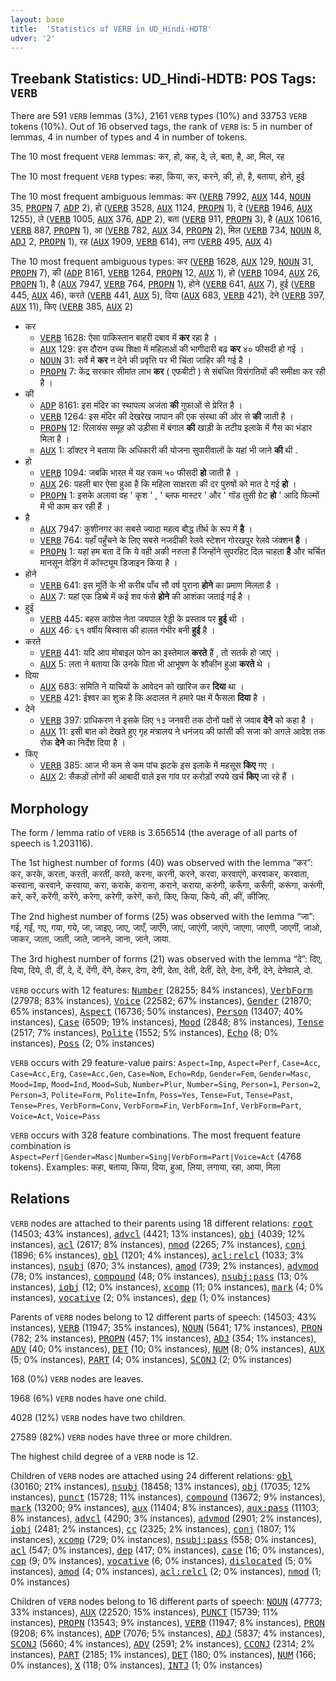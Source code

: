 ```yaml
---
layout: base
title:  'Statistics of VERB in UD_Hindi-HDTB'
udver: '2'
---
```


## Treebank Statistics: UD_Hindi-HDTB: POS Tags: `VERB`

There are 591 `VERB` lemmas (3%), 2161 `VERB` types (10%) and 33753 `VERB` tokens (10%).
Out of 16 observed tags, the rank of `VERB` is: 5 in number of lemmas, 4 in number of types and 4 in number of tokens.

The 10 most frequent `VERB` lemmas: कर, हो, कह, दे, ले, बता, है, आ, मिल, रह

The 10 most frequent `VERB` types:  कहा, किया, कर, करने, की, हो, है, बताया, होने, हुई

The 10 most frequent ambiguous lemmas: कर (<tt><a href="hi_hdtb-pos-VERB.html">VERB</a></tt> 7992, <tt><a href="hi_hdtb-pos-AUX.html">AUX</a></tt> 144, <tt><a href="hi_hdtb-pos-NOUN.html">NOUN</a></tt> 35, <tt><a href="hi_hdtb-pos-PROPN.html">PROPN</a></tt> 7, <tt><a href="hi_hdtb-pos-ADP.html">ADP</a></tt> 2), हो (<tt><a href="hi_hdtb-pos-VERB.html">VERB</a></tt> 3528, <tt><a href="hi_hdtb-pos-AUX.html">AUX</a></tt> 1124, <tt><a href="hi_hdtb-pos-PROPN.html">PROPN</a></tt> 1), दे (<tt><a href="hi_hdtb-pos-VERB.html">VERB</a></tt> 1946, <tt><a href="hi_hdtb-pos-AUX.html">AUX</a></tt> 1255), ले (<tt><a href="hi_hdtb-pos-VERB.html">VERB</a></tt> 1005, <tt><a href="hi_hdtb-pos-AUX.html">AUX</a></tt> 376, <tt><a href="hi_hdtb-pos-ADP.html">ADP</a></tt> 2), बता (<tt><a href="hi_hdtb-pos-VERB.html">VERB</a></tt> 911, <tt><a href="hi_hdtb-pos-PROPN.html">PROPN</a></tt> 3), है (<tt><a href="hi_hdtb-pos-AUX.html">AUX</a></tt> 10616, <tt><a href="hi_hdtb-pos-VERB.html">VERB</a></tt> 887, <tt><a href="hi_hdtb-pos-PROPN.html">PROPN</a></tt> 1), आ (<tt><a href="hi_hdtb-pos-VERB.html">VERB</a></tt> 782, <tt><a href="hi_hdtb-pos-AUX.html">AUX</a></tt> 34, <tt><a href="hi_hdtb-pos-PROPN.html">PROPN</a></tt> 2), मिल (<tt><a href="hi_hdtb-pos-VERB.html">VERB</a></tt> 734, <tt><a href="hi_hdtb-pos-NOUN.html">NOUN</a></tt> 8, <tt><a href="hi_hdtb-pos-ADJ.html">ADJ</a></tt> 2, <tt><a href="hi_hdtb-pos-PROPN.html">PROPN</a></tt> 1), रह (<tt><a href="hi_hdtb-pos-AUX.html">AUX</a></tt> 1909, <tt><a href="hi_hdtb-pos-VERB.html">VERB</a></tt> 614), लगा (<tt><a href="hi_hdtb-pos-VERB.html">VERB</a></tt> 495, <tt><a href="hi_hdtb-pos-AUX.html">AUX</a></tt> 4)

The 10 most frequent ambiguous types:  कर (<tt><a href="hi_hdtb-pos-VERB.html">VERB</a></tt> 1628, <tt><a href="hi_hdtb-pos-AUX.html">AUX</a></tt> 129, <tt><a href="hi_hdtb-pos-NOUN.html">NOUN</a></tt> 31, <tt><a href="hi_hdtb-pos-PROPN.html">PROPN</a></tt> 7), की (<tt><a href="hi_hdtb-pos-ADP.html">ADP</a></tt> 8161, <tt><a href="hi_hdtb-pos-VERB.html">VERB</a></tt> 1264, <tt><a href="hi_hdtb-pos-PROPN.html">PROPN</a></tt> 12, <tt><a href="hi_hdtb-pos-AUX.html">AUX</a></tt> 1), हो (<tt><a href="hi_hdtb-pos-VERB.html">VERB</a></tt> 1094, <tt><a href="hi_hdtb-pos-AUX.html">AUX</a></tt> 26, <tt><a href="hi_hdtb-pos-PROPN.html">PROPN</a></tt> 1), है (<tt><a href="hi_hdtb-pos-AUX.html">AUX</a></tt> 7947, <tt><a href="hi_hdtb-pos-VERB.html">VERB</a></tt> 764, <tt><a href="hi_hdtb-pos-PROPN.html">PROPN</a></tt> 1), होने (<tt><a href="hi_hdtb-pos-VERB.html">VERB</a></tt> 641, <tt><a href="hi_hdtb-pos-AUX.html">AUX</a></tt> 7), हुई (<tt><a href="hi_hdtb-pos-VERB.html">VERB</a></tt> 445, <tt><a href="hi_hdtb-pos-AUX.html">AUX</a></tt> 46), करते (<tt><a href="hi_hdtb-pos-VERB.html">VERB</a></tt> 441, <tt><a href="hi_hdtb-pos-AUX.html">AUX</a></tt> 5), दिया (<tt><a href="hi_hdtb-pos-AUX.html">AUX</a></tt> 683, <tt><a href="hi_hdtb-pos-VERB.html">VERB</a></tt> 421), देने (<tt><a href="hi_hdtb-pos-VERB.html">VERB</a></tt> 397, <tt><a href="hi_hdtb-pos-AUX.html">AUX</a></tt> 11), किए (<tt><a href="hi_hdtb-pos-VERB.html">VERB</a></tt> 385, <tt><a href="hi_hdtb-pos-AUX.html">AUX</a></tt> 2)


* कर
  * <tt><a href="hi_hdtb-pos-VERB.html">VERB</a></tt> 1628: ऐसा पाकिस्तान बाहरी दबाव में <b>कर</b> रहा है ।
  * <tt><a href="hi_hdtb-pos-AUX.html">AUX</a></tt> 129: इस दौरान उच्च शिक्षा में महिलाओं की भागीदारी बढ़ <b>कर</b> ४० फीसदी हो गई ।
  * <tt><a href="hi_hdtb-pos-NOUN.html">NOUN</a></tt> 31: सर्वे में <b>कर</b> न देने की प्रवृत्ति पर भी चिंता जाहिर की गई है ।
  * <tt><a href="hi_hdtb-pos-PROPN.html">PROPN</a></tt> 7: केंद्र सरकार सीमांत लाभ <b>कर</b> ( एफबीटी ) से संबंधित विसंगतियों की समीक्षा कर रही है ।
* की
  * <tt><a href="hi_hdtb-pos-ADP.html">ADP</a></tt> 8161: इस मंदिर का स्‍थापत्‍य अजंता <b>की</b> गुफाओं से प्रेरित है ।
  * <tt><a href="hi_hdtb-pos-VERB.html">VERB</a></tt> 1264: इस मंदिर की देखरेख जापान की एक संस्‍था की ओर से <b>की</b> जाती है ।
  * <tt><a href="hi_hdtb-pos-PROPN.html">PROPN</a></tt> 12: रिलायंस समूह को उड़ीसा में बंगाल <b>की</b> खाड़ी के तटीय इलाके में गैस का भंडार मिला है ।
  * <tt><a href="hi_hdtb-pos-AUX.html">AUX</a></tt> 1: डॉक्टर ने बताया कि अधिकारी की योजना सुपारीवालों के यहां भी जाने <b>की</b> थी .
* हो
  * <tt><a href="hi_hdtb-pos-VERB.html">VERB</a></tt> 1094: जबकि भारत में यह रकम ५० फीसदी <b>हो</b> जाती है ।
  * <tt><a href="hi_hdtb-pos-AUX.html">AUX</a></tt> 26: पहली बार ऐसा हुआ है कि महिला साक्षरता की दर पुरुषों को मात दे गई <b>हो</b> ।
  * <tt><a href="hi_hdtb-pos-PROPN.html">PROPN</a></tt> 1: इसके अलावा वह ' कृश ' , ' ब्लफ मास्टर ' और ' गॉड तुसी ग्रेट <b>हो</b> ' आदि फिल्मों में भी काम कर रही हैं ।
* है
  * <tt><a href="hi_hdtb-pos-AUX.html">AUX</a></tt> 7947: कुशीनगर का सबसे ज्‍यादा महत्‍व बौद्ध तीर्थ के रूप में <b>है</b> ।
  * <tt><a href="hi_hdtb-pos-VERB.html">VERB</a></tt> 764: यहाँ पहुँचने के लिए सबसे नजदीकी रेलवे स्‍टेशन गोरखपुर रेलवे जंक्‍शन <b>है</b> ।
  * <tt><a href="hi_hdtb-pos-PROPN.html">PROPN</a></tt> 1: यहां हम बता दें कि ये वही अकी नरुला हैं जिन्होंने सुपरहिट दिल चाहता <b>है</b> और चर्चित मानसून वेडिंग में कॉस्ट्यूम डिजाइन किया है ।
* होने
  * <tt><a href="hi_hdtb-pos-VERB.html">VERB</a></tt> 641: इस मूर्ति के भी करीब पाँच सौ वर्ष पुराना <b>होने</b> का प्रमाण मिलता है ।
  * <tt><a href="hi_hdtb-pos-AUX.html">AUX</a></tt> 7: यहां एक डिब्बे में कई शव फंसे <b>होने</b> की आशंका जताई गई है ।
* हुई
  * <tt><a href="hi_hdtb-pos-VERB.html">VERB</a></tt> 445: बहस कांग्रेस नेता जयपाल रेड्डी के प्रस्ताव पर <b>हुई</b> थी ।
  * <tt><a href="hi_hdtb-pos-AUX.html">AUX</a></tt> 46: ६१ वर्षीय बिस्वास की हालत गंभीर बनी <b>हुई</b> है ।
* करते
  * <tt><a href="hi_hdtb-pos-VERB.html">VERB</a></tt> 441: यदि आप मोबाइल फोन का इस्तेमाल <b>करते</b> हैं , तो सतर्क हो जाएं ।
  * <tt><a href="hi_hdtb-pos-AUX.html">AUX</a></tt> 5: लता ने बताया कि उनके पिता भी आभूषण के शौकीन हुआ <b>करते</b> थे ।
* दिया
  * <tt><a href="hi_hdtb-pos-AUX.html">AUX</a></tt> 683: समिति ने याचियों के आवेदन को खारिज कर <b>दिया</b> था ।
  * <tt><a href="hi_hdtb-pos-VERB.html">VERB</a></tt> 421: ईश्वर का शुक्र है कि अदालत ने हमारे पक्ष में फैसला <b>दिया</b> है ।
* देने
  * <tt><a href="hi_hdtb-pos-VERB.html">VERB</a></tt> 397: प्राधिकरण ने इसके लिए १३ जनवरी तक दोनों पक्षों से जवाब <b>देने</b> को कहा है ।
  * <tt><a href="hi_hdtb-pos-AUX.html">AUX</a></tt> 11: इसी बात को देखते हुए गृह मंत्रालय ने धनंजय की फांसी की सजा को अगले आदेश तक रोक <b>देने</b> का निर्देश दिया है ।
* किए
  * <tt><a href="hi_hdtb-pos-VERB.html">VERB</a></tt> 385: आज भी कम से कम पांच झटके इस इलाके में महसूस <b>किए</b> गए ।
  * <tt><a href="hi_hdtb-pos-AUX.html">AUX</a></tt> 2: सैकड़ों लोगों की आबादी वाले इस गांव पर करोड़ों रुपये खर्च <b>किए</b> जा रहे हैं ।

## Morphology

The form / lemma ratio of `VERB` is 3.656514 (the average of all parts of speech is 1.203116).

The 1st highest number of forms (40) was observed with the lemma “कर”: कर, करके, करता, करती, करतीं, करते, करना, करनी, करने, करवा, करवाएंगे, करवाकर, करवाता, करवाना, करवाने, करवाया, करा, कराके, कराना, कराने, कराया, करुंगी, करूँगा, करूँगी, करूंगा, करूंगी, करे, करें, करेंगी, करेंगे, करेगा, करेगी, करेगें, करो, किए, किया, किये, की, कीं, कीजिए.

The 2nd highest number of forms (25) was observed with the lemma “जा”: गई, गईं, गए, गया, गये, जा, जाइए, जाए, जाएँ, जाएँगे, जाएं, जाएंगी, जाएंगे, जाएगा, जाएगी, जाएगीं, जाओ, जाकर, जाता, जाती, जाते, जानने, जाना, जाने, जाया.

The 3rd highest number of forms (21) was observed with the lemma “दे”: दिए, दिया, दिये, दी, दीं, दे, दें, देंगी, देंगे, देकर, देगा, देगी, देता, देती, देतीं, देते, देना, देनी, देने, देनेवाले, दो.

`VERB` occurs with 12 features: <tt><a href="hi_hdtb-feat-Number.html">Number</a></tt> (28255; 84% instances), <tt><a href="hi_hdtb-feat-VerbForm.html">VerbForm</a></tt> (27978; 83% instances), <tt><a href="hi_hdtb-feat-Voice.html">Voice</a></tt> (22582; 67% instances), <tt><a href="hi_hdtb-feat-Gender.html">Gender</a></tt> (21870; 65% instances), <tt><a href="hi_hdtb-feat-Aspect.html">Aspect</a></tt> (16736; 50% instances), <tt><a href="hi_hdtb-feat-Person.html">Person</a></tt> (13407; 40% instances), <tt><a href="hi_hdtb-feat-Case.html">Case</a></tt> (6509; 19% instances), <tt><a href="hi_hdtb-feat-Mood.html">Mood</a></tt> (2848; 8% instances), <tt><a href="hi_hdtb-feat-Tense.html">Tense</a></tt> (2517; 7% instances), <tt><a href="hi_hdtb-feat-Polite.html">Polite</a></tt> (1552; 5% instances), <tt><a href="hi_hdtb-feat-Echo.html">Echo</a></tt> (8; 0% instances), <tt><a href="hi_hdtb-feat-Poss.html">Poss</a></tt> (2; 0% instances)

`VERB` occurs with 29 feature-value pairs: `Aspect=Imp`, `Aspect=Perf`, `Case=Acc`, `Case=Acc,Erg`, `Case=Acc,Gen`, `Case=Nom`, `Echo=Rdp`, `Gender=Fem`, `Gender=Masc`, `Mood=Imp`, `Mood=Ind`, `Mood=Sub`, `Number=Plur`, `Number=Sing`, `Person=1`, `Person=2`, `Person=3`, `Polite=Form`, `Polite=Infm`, `Poss=Yes`, `Tense=Fut`, `Tense=Past`, `Tense=Pres`, `VerbForm=Conv`, `VerbForm=Fin`, `VerbForm=Inf`, `VerbForm=Part`, `Voice=Act`, `Voice=Pass`

`VERB` occurs with 328 feature combinations.
The most frequent feature combination is `Aspect=Perf|Gender=Masc|Number=Sing|VerbForm=Part|Voice=Act` (4768 tokens).
Examples: कहा, बताया, किया, दिया, हुआ, लिया, लगाया, रहा, आया, मिला


## Relations

`VERB` nodes are attached to their parents using 18 different relations: <tt><a href="hi_hdtb-dep-root.html">root</a></tt> (14503; 43% instances), <tt><a href="hi_hdtb-dep-advcl.html">advcl</a></tt> (4421; 13% instances), <tt><a href="hi_hdtb-dep-obj.html">obj</a></tt> (4039; 12% instances), <tt><a href="hi_hdtb-dep-acl.html">acl</a></tt> (2617; 8% instances), <tt><a href="hi_hdtb-dep-nmod.html">nmod</a></tt> (2265; 7% instances), <tt><a href="hi_hdtb-dep-conj.html">conj</a></tt> (1896; 6% instances), <tt><a href="hi_hdtb-dep-obl.html">obl</a></tt> (1201; 4% instances), <tt><a href="hi_hdtb-dep-acl-relcl.html">acl:relcl</a></tt> (1033; 3% instances), <tt><a href="hi_hdtb-dep-nsubj.html">nsubj</a></tt> (870; 3% instances), <tt><a href="hi_hdtb-dep-amod.html">amod</a></tt> (739; 2% instances), <tt><a href="hi_hdtb-dep-advmod.html">advmod</a></tt> (78; 0% instances), <tt><a href="hi_hdtb-dep-compound.html">compound</a></tt> (48; 0% instances), <tt><a href="hi_hdtb-dep-nsubj-pass.html">nsubj:pass</a></tt> (13; 0% instances), <tt><a href="hi_hdtb-dep-iobj.html">iobj</a></tt> (12; 0% instances), <tt><a href="hi_hdtb-dep-xcomp.html">xcomp</a></tt> (11; 0% instances), <tt><a href="hi_hdtb-dep-mark.html">mark</a></tt> (4; 0% instances), <tt><a href="hi_hdtb-dep-vocative.html">vocative</a></tt> (2; 0% instances), <tt><a href="hi_hdtb-dep-dep.html">dep</a></tt> (1; 0% instances)

Parents of `VERB` nodes belong to 12 different parts of speech:  (14503; 43% instances), <tt><a href="hi_hdtb-pos-VERB.html">VERB</a></tt> (11947; 35% instances), <tt><a href="hi_hdtb-pos-NOUN.html">NOUN</a></tt> (5641; 17% instances), <tt><a href="hi_hdtb-pos-PRON.html">PRON</a></tt> (782; 2% instances), <tt><a href="hi_hdtb-pos-PROPN.html">PROPN</a></tt> (457; 1% instances), <tt><a href="hi_hdtb-pos-ADJ.html">ADJ</a></tt> (354; 1% instances), <tt><a href="hi_hdtb-pos-ADV.html">ADV</a></tt> (40; 0% instances), <tt><a href="hi_hdtb-pos-DET.html">DET</a></tt> (10; 0% instances), <tt><a href="hi_hdtb-pos-NUM.html">NUM</a></tt> (8; 0% instances), <tt><a href="hi_hdtb-pos-AUX.html">AUX</a></tt> (5; 0% instances), <tt><a href="hi_hdtb-pos-PART.html">PART</a></tt> (4; 0% instances), <tt><a href="hi_hdtb-pos-SCONJ.html">SCONJ</a></tt> (2; 0% instances)

168 (0%) `VERB` nodes are leaves.

1968 (6%) `VERB` nodes have one child.

4028 (12%) `VERB` nodes have two children.

27589 (82%) `VERB` nodes have three or more children.

The highest child degree of a `VERB` node is 12.

Children of `VERB` nodes are attached using 24 different relations: <tt><a href="hi_hdtb-dep-obl.html">obl</a></tt> (30160; 21% instances), <tt><a href="hi_hdtb-dep-nsubj.html">nsubj</a></tt> (18458; 13% instances), <tt><a href="hi_hdtb-dep-obj.html">obj</a></tt> (17035; 12% instances), <tt><a href="hi_hdtb-dep-punct.html">punct</a></tt> (15728; 11% instances), <tt><a href="hi_hdtb-dep-compound.html">compound</a></tt> (13672; 9% instances), <tt><a href="hi_hdtb-dep-mark.html">mark</a></tt> (13200; 9% instances), <tt><a href="hi_hdtb-dep-aux.html">aux</a></tt> (11404; 8% instances), <tt><a href="hi_hdtb-dep-aux-pass.html">aux:pass</a></tt> (11103; 8% instances), <tt><a href="hi_hdtb-dep-advcl.html">advcl</a></tt> (4290; 3% instances), <tt><a href="hi_hdtb-dep-advmod.html">advmod</a></tt> (2901; 2% instances), <tt><a href="hi_hdtb-dep-iobj.html">iobj</a></tt> (2481; 2% instances), <tt><a href="hi_hdtb-dep-cc.html">cc</a></tt> (2325; 2% instances), <tt><a href="hi_hdtb-dep-conj.html">conj</a></tt> (1807; 1% instances), <tt><a href="hi_hdtb-dep-xcomp.html">xcomp</a></tt> (729; 0% instances), <tt><a href="hi_hdtb-dep-nsubj-pass.html">nsubj:pass</a></tt> (558; 0% instances), <tt><a href="hi_hdtb-dep-acl.html">acl</a></tt> (547; 0% instances), <tt><a href="hi_hdtb-dep-dep.html">dep</a></tt> (417; 0% instances), <tt><a href="hi_hdtb-dep-case.html">case</a></tt> (16; 0% instances), <tt><a href="hi_hdtb-dep-cop.html">cop</a></tt> (9; 0% instances), <tt><a href="hi_hdtb-dep-vocative.html">vocative</a></tt> (6; 0% instances), <tt><a href="hi_hdtb-dep-dislocated.html">dislocated</a></tt> (5; 0% instances), <tt><a href="hi_hdtb-dep-amod.html">amod</a></tt> (4; 0% instances), <tt><a href="hi_hdtb-dep-acl-relcl.html">acl:relcl</a></tt> (2; 0% instances), <tt><a href="hi_hdtb-dep-nmod.html">nmod</a></tt> (1; 0% instances)

Children of `VERB` nodes belong to 16 different parts of speech: <tt><a href="hi_hdtb-pos-NOUN.html">NOUN</a></tt> (47773; 33% instances), <tt><a href="hi_hdtb-pos-AUX.html">AUX</a></tt> (22520; 15% instances), <tt><a href="hi_hdtb-pos-PUNCT.html">PUNCT</a></tt> (15739; 11% instances), <tt><a href="hi_hdtb-pos-PROPN.html">PROPN</a></tt> (13543; 9% instances), <tt><a href="hi_hdtb-pos-VERB.html">VERB</a></tt> (11947; 8% instances), <tt><a href="hi_hdtb-pos-PRON.html">PRON</a></tt> (9208; 6% instances), <tt><a href="hi_hdtb-pos-ADP.html">ADP</a></tt> (7076; 5% instances), <tt><a href="hi_hdtb-pos-ADJ.html">ADJ</a></tt> (5837; 4% instances), <tt><a href="hi_hdtb-pos-SCONJ.html">SCONJ</a></tt> (5660; 4% instances), <tt><a href="hi_hdtb-pos-ADV.html">ADV</a></tt> (2591; 2% instances), <tt><a href="hi_hdtb-pos-CCONJ.html">CCONJ</a></tt> (2314; 2% instances), <tt><a href="hi_hdtb-pos-PART.html">PART</a></tt> (2185; 1% instances), <tt><a href="hi_hdtb-pos-DET.html">DET</a></tt> (180; 0% instances), <tt><a href="hi_hdtb-pos-NUM.html">NUM</a></tt> (166; 0% instances), <tt><a href="hi_hdtb-pos-X.html">X</a></tt> (118; 0% instances), <tt><a href="hi_hdtb-pos-INTJ.html">INTJ</a></tt> (1; 0% instances)

